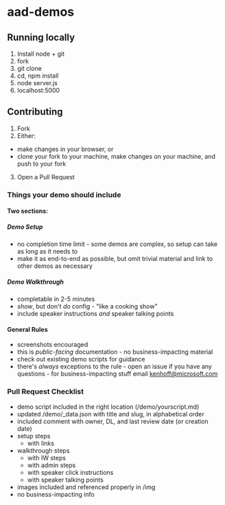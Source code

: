 <!---

Owner:          kenhoff
Owner DL:       adiampm
Last Reviewed:  2015.02.23

--->

# aad-demos

## Running locally

1. Install node + git
2. fork
3. git clone
4. cd, npm install
5. node server.js
6. localhost:5000

## Contributing

1. Fork
2. Either:
  - make changes in your browser, or
  - clone your fork to your machine, make changes on your machine, and push to your fork
3. Open a Pull Request

### Things your demo should include

#### Two sections:

##### Demo Setup
- no completion time limit - some demos are complex, so setup can take as long as it needs to
- make it as end-to-end as possible, but omit trivial material and link to other demos as necessary
 
##### Demo Walkthrough
- completable in 2-5 minutes
- *show*, but don't *do* config - "like a cooking show"
- include speaker instructions *and* speaker talking points

#### General Rules
- screenshots encouraged
- this is *public-facing* documentation - no business-impacting material
- check out existing demo scripts for guidance
- there's *always* exceptions to the rule - open an issue if you have any questions - for business-impacting stuff email kenhoff@microsoft.com

### Pull Request Checklist

- demo script included in the right location (/demo/yourscript.md)
- updated /demo/_data.json with title and slug, in alphabetical order
- included comment with owner, DL, and last review date (or creation date)
- setup steps 
  - with links
- walkthrough steps
  - with IW steps
  - with admin steps
  - with speaker click instructions
  - with speaker talking points
- images included and referenced properly in /img
- no business-impacting info
